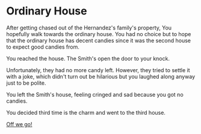 # Ordinary House

After getting chased out of the Hernandez's family's property, You hopefully walk towards the ordinary house. You had no choice but to hope that the ordinary house has decent candies since it was the second house to expect good candies from.

You reached the house. The Smith's open the door to your knock. 

Unfortunately, they had no more candy left. However, they tried to settle it with a joke, which didn't turn out be hilarious but you laughed along anyway just to be polite.  

You left the Smith's house, feeling cringed and sad because you got no candies.  

You decided third time is the charm and went to the third house.  

[Off we go!](../poor-house/poor.md)